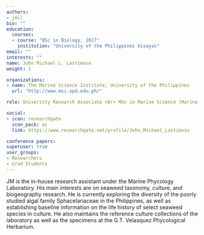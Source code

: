 ```yaml
---
authors:
- jmll
bio: ""
education:
  courses:
  - course: "BSc in Biology, 2017"
    institution: "University of the Philippines Visayas"
email: ""
interests: ""
name: John Michael L. Lastimoso
weight: 1

organizations:
- name: The Marine Science Institute, University of the Philippines
  url: "http://www.msi.upd.edu.ph/"

role: University Research Associate <br> MSc in Marine Science (Marine Biology) student

social:
- icon: researchgate
  icon_pack: ai
  link: https://www.researchgate.net/profile/John_Michael_Lastimoso

conference papers:
superuser: true
user_groups:
- Researchers
- Grad Students
---
```


JM is the in-house research assistant under the Marine Phycology Laboratory. His main interests are on seaweed taxonomy, culture, and biogeography research. He is currently exploring the diversity of the poorly studied algal family Sphacelariaceae in the Philippines, as well as establishing baseline information on the life history of select seaweed species in culture. He also maintains the reference culture collections of the laboratory as well as the specimens at the G.T. Velasquez Phycological Herbarium. 
